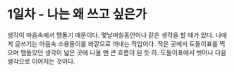 # 1일차 - 나는 왜 쓰고 싶은가

생각이 마음속에서 맴돌기 때문이다. 몇날며칠동안이나 같은 생각을 할 때가 있다. 나에게 글쓰기는 마음속 소용돌이를 바깥으로 꺼내는 작업이다. 작은 곳에서 도돌이표를 찍으며 맴돌았던 생각이 넓은 곳에 나올 땐 큰 흐름이 된 듯 하. 도돌이표에서 벗어나 다음 생각으로 이어지는 것이다.

